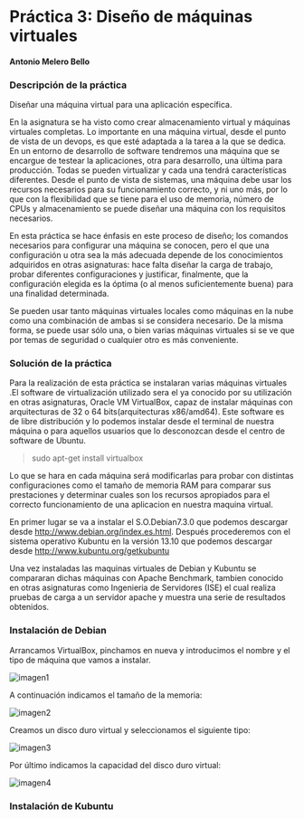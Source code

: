Práctica 3: Diseño de máquinas virtuales
========================================
#### Antonio Melero Bello

### Descripción de la práctica 

Diseñar una máquina virtual para una aplicación específica.

En la asignatura se ha visto como crear almacenamiento virtual y máquinas virtuales completas. Lo importante en una máquina virtual, desde el punto de vista de un devops, es que esté adaptada a la tarea a la que se dedica. En un entorno de desarrollo de software tendremos una máquina que se encargue de testear la aplicaciones, otra para desarrollo, una última para producción. Todas se pueden virtualizar y cada una tendrá características diferentes. Desde el punto de vista de sistemas, una máquina debe usar los recursos necesarios para su funcionamiento correcto, y ni uno más, por lo que con la flexibilidad que se tiene para el uso de memoria, número de CPUs y almacenamiento se puede diseñar una máquina con los requisitos necesarios.

En esta práctica se hace énfasis en este proceso de diseño; los comandos necesarios para configurar una máquina se conocen, pero el que una configuración u otra sea la más adecuada depende de los conocimientos adquiridos en otras asignaturas: hace falta diseñar la carga de trabajo, probar diferentes configuraciones y justificar, finalmente, que la configuración elegida es la óptima (o al menos suficientemente buena) para una finalidad determinada.

Se pueden usar tanto máquinas virtuales locales como máquinas en la nube como una combinación de ambas si se considera necesario. De la misma forma, se puede usar sólo una, o bien varias máquinas virtuales si se ve que por temas de seguridad o cualquier otro es más conveniente.


### Solución de la práctica

Para la realización de esta práctica se instalaran varias máquinas virtuales .El software de virtualización utilizado sera el ya conocido por su utilización en otras asignaturas, Oracle VM VirtualBox, capaz de instalar máquinas con arquitecturas de 32 o 64 bits(arquitecturas x86/amd64). Este software es de libre distribución y lo podemos instalar desde el terminal de nuestra máquina o para aquellos usuarios que lo desconozcan desde el centro de software de Ubuntu.

> sudo apt-get install virtualbox

Lo que se hara en cada máquina será modificarlas para probar con distintas configuraciones como el tamaño de memoria RAM para comparar sus prestaciones y determinar cuales son los recursos apropiados para el correcto funcionamiento de una aplicacion en nuestra maquina virtual.

En primer lugar se va a instalar el S.O.Debian7.3.0 que podemos descargar desde http://www.debian.org/index.es.html. Después procederemos con el sistema operativo Kubuntu en la versión 13.10 que podemos descargar desde http://www.kubuntu.org/getkubuntu

Una vez instaladas las maquinas virtuales de Debian y Kubuntu se compararan dichas máquinas con Apache Benchmark, tambien conocido en otras asignaturas como Ingenieria de Servidores (ISE) el cual realiza pruebas de carga a un servidor apache y muestra una serie de resultados obtenidos.

### Instalación de Debian

Arrancamos VirtualBox, pinchamos en nueva y introducimos el nombre y el tipo de máquina que vamos a instalar.

![imagen1](https://dl.dropbox.com/s/z0sfoz9z3x1pz98/idebian1.png)

A continuación indicamos el tamaño de la memoria:

![imagen2](https://dl.dropbox.com/s/tujsjqqbaktt0yi/idebian2.png)

Creamos un disco duro virtual y seleccionamos el siguiente tipo:

![imagen3](https://dl.dropbox.com/s/59m5vx3ft4vflxj/idebian4.png)

Por último indicamos la capacidad del disco duro virtual:

![imagen4](https://dl.dropbox.com/s/urz6unj0lmhmwhv/idebian5.png)

### Instalación de Kubuntu


